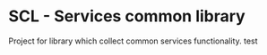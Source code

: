 # SCL - Services common library
Project for library which collect common services functionality.
test